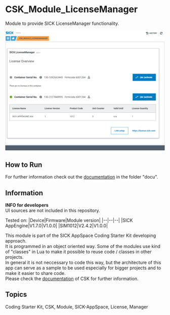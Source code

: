# CSK_Module_LicenseManager

Module to provide SICK LicenseManager functionality.

![](./docu/media/UI_Screenshot.png)

## How to Run

For further information check out the [documentation](https://raw.githack.com/SICKAppSpaceCodingStarterKit/CSK_Module_LicenseManager/main/docu/CSK_Module_LicenseManager.html) in the folder "docu".

## Information

**INFO for developers**  
UI sources are not included in this repository.  

Tested on:
|Device|Firmware|Module version|
|--|--|--|
|SICK AppEngine|V1.7.0|V1.0.0|
|SIM1012|V2.4.2|V1.0.0|

This module is part of the SICK AppSpace Coding Starter Kit developing approach.  
It is programmed in an object oriented way. Some of the modules use kind of "classes" in Lua to make it possible to reuse code / classes in other projects.  
In general it is not neccessary to code this way, but the architecture of this app can serve as a sample to be used especially for bigger projects and to make it easier to share code.  
Please check the [documentation](https://github.com/SICKAppSpaceCodingStarterKit/.github/blob/main/docu/SICKAppSpaceCodingStarterKit_Documentation.md) of CSK for further information.  

## Topics

Coding Starter Kit, CSK, Module, SICK-AppSpace, License, Manager
